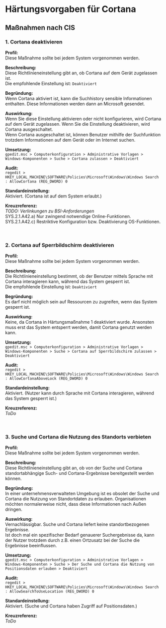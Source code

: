 # Härtungsvorgaben für Cortana

## Maßnahmen nach CIS
### 1. Cortana deaktivieren
**Profil:**</br>
Diese Maßnahme sollte bei jedem System vorgenommen werden.

**Beschreibung:**</br>
Diese Richtlinieneinstellung gibt an, ob Cortana auf dem Gerät zugelassen ist.</br>
Die empfohlende Einstellung ist: `Deaktiviert`

**Begründung:**</br>
Wenn Cortana aktiviert ist, kann die Suchhistory sensible Informationen enthalten. Diese Informationen werden dann 
an Microsoft gesendet.

**Auswirkung:**</br>
Wenn Sie diese Einstellung aktivieren oder nicht konfigurieren, wird Cortana auf dem Gerät zugelassen. Wenn Sie die Einstellung deaktivieren, wird Cortana ausgeschaltet.</br>
Wenn Cortana ausgeschaltet ist, können Benutzer mithilfe der Suchfunktion trotzdem Informationen 
auf dem Gerät oder im Internet suchen.

**Umsetzung:**</br>
`gpedit.msc > Computerkonfiguration > Administrative Vorlagen > Windows-Komponenten > Suche > Cortana zulassen > Deaktiviert`

**Audit:**</br>
`regedit > HKEY_LOCAL_MACHINE\SOFTWARE\Policies\Microsoft\Windows\Windows Search : AllowCortana (REG_DWORD) 0`

**Standardeinstellung:**</br>
Aktiviert. (Cortana ist auf dem System erlaubt.)

**Kreuzreferenz:**</br>
*TODO: Verlinkungen zu BSI-Anforderungen*</br>
SYS.2.1.A42.a) Nur zwingend notwendige Online-Funktionen.</br>
SYS.2.1.A42.c) Restriktive Konfiguration bzw. Deaktivierung OS-Funktionen.</br></br></br>

### 2. Cortana auf Sperrbildschirm deaktivieren
**Profil:**</br>
Diese Maßnahme sollte bei jedem System vorgenommen werden.

**Beschreibung:**</br>
Die Richtlinieneinstellung bestimmt, ob der Benutzer mittels Sprache mit Cortana interagieren kann, während das System gesperrt ist.</br>
Die empfohlende Einstellung ist: `Deaktiviert`

**Begründung:**</br>
Es darf nicht möglich sein auf Ressourcen zu zugreifen, wenn das System gesperrt ist.

**Auswirkung:**</br>
Keine, da Cortana in Härtungsmaßnahme 1 deaktiviert wurde. Ansonsten muss erst das System entsperrt werden, damit Cortana genutzt werden kann.

**Umsetzung:**</br>
`gpedit.msc > Computerkonfiguration > Administrative Vorlagen > Windows-Komponenten > Suche > Cortana auf Sperrbildschirm zulassen > Deaktiviert`

**Audit:**</br>
`regedit > HKEY_LOCAL_MACHINE\SOFTWARE\Policies\Microsoft\Windows\Windows Search : AllowCortanaAboveLock (REG_DWORD) 0`

**Standardeinstellung:**</br>
Aktiviert. (Nutzer kann durch Sprache mit Cortana interagieren, während das System gesperrt ist.)

**Kreuzreferenz:**</br>
*ToDo*
</br></br></br>



### 3. Suche und Cortana die Nutzung des Standorts verbieten
**Profil:**</br>
Diese Maßnahme sollte bei jedem System vorgenommen werden.

**Beschreibung:**</br>
Diese Richtlinieneinstellung gibt an, ob von der Suche und Cortana standortabhängige Such- und Cortana-Ergebnisse bereitgestellt werden können.

**Begründung:**</br>
In einer unternehmensverwalteten Umgebung ist es obsolet der Suche und Cortana die Nutzung von Standortdaten zu erlauben. Organisationen möchten normalerweise nicht, dass diese Informationen nach Außen dringen.

**Auswirkung:**</br>
Vernachlässigbar. Suche und Cortana liefert keine standortbezogenen Ergebnisse.</br>
Ist doch mal ein spezifischer Bedarf genauerer Suchergebnisse da, kann der Nutzer trotzdem durch z.B. einen Ortzusatz bei der Suche die Ergebnisse beeinflussen.

**Umsetzung:**</br>
`gpedit.msc > Computerkonfiguration > Administrative Vorlagen > Windows-Komponenten > Suche > Der Suche und Cortana die Nutzung von Positionsdaten erlauben > Deaktiviert`

**Audit:**</br>
`regedit > HKEY_LOCAL_MACHINE\SOFTWARE\Policies\Microsoft\Windows\Windows Search : AllowSearchToUseLocation (REG_DWORD) 0`

**Standardeinstellung:**</br>
Aktiviert. (Suche und Cortana haben Zugriff auf Positionsdaten.)

**Kreuzreferenz:**</br>
*ToDo*
</br></br></br>
